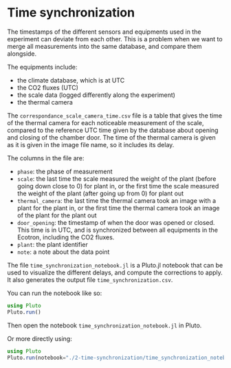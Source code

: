 # Time synchronization

The timestamps of the different sensors and equipments used in the experiment can deviate from each other. This is a problem when we want to merge all measurements into the same database, and compare them alongside.

The equipments include:

- the climate database, which is at UTC
- the CO2 fluxes (UTC)
- the scale data (logged differently along the experiment)
- the thermal camera

The `correspondance_scale_camera_time.csv` file is a table that gives the time of the thermal camera for each noticeable measurement of the scale, compared to the reference UTC time given by the database about opening and closing of the chamber door. The time of the thermal camera is given as it is given in the image file name, so it includes its delay.

The columns in the file are:

- `phase`: the phase of measurement
- `scale`: the last time the scale measured the weight of the plant (before going down close to 0) for plant in, or the first time the scale measured the weight of the plant (after going up from 0) for plant out
- `thermal_camera`: the last time the thermal camera took an image with a plant for the plant in, or the first time the thermal camera took an image of the plant for the plant out
- `door_opening`: the timestamp of when the door was opened or closed. This time is in UTC, and is synchronized between all equipments in the Ecotron, including the CO2 fluxes.
- `plant`: the plant identifier
- `note`: a note about the data point


The file `time_synchronization_notebook.jl` is a Pluto.jl notebook that can be used to visualize the different delays, and compute the corrections to apply. It also generates the output file `time_synchronization.csv`.

You can run the notebook like so:

```julia
using Pluto
Pluto.run()
```

Then open the notebook `time_synchronization_notebook.jl` in Pluto.

Or more directly using:

```julia
using Pluto
Pluto.run(notebook="./2-time-synchronization/time_synchronization_notebook.jl")
```